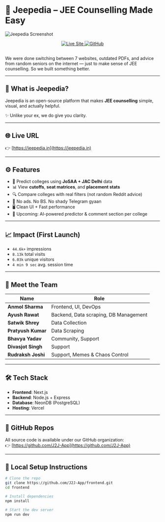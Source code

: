 # 🚀 Jeepedia – JEE Counselling Made Easy

![Jeepedia Screenshot](https://res.cloudinary.com/dqvwf3z2c/image/upload/v1750174048/image1_k9hyeb.jpg)
<br>

<div align="center">

  <a href="https://jeepedia.in">
    <img src="https://img.shields.io/badge/Live%20Demo-jeepedia.in-blue?style=flat-square" alt="Live Site" />
  </a>
  <a href="https://github.com/J2J-App">
    <img src="https://img.shields.io/badge/GitHub-J2J--App-%23121011?style=flat-square&logo=github" alt="GitHub" />
  </a>

</div>
<br>

We were done switching between 7 websites, outdated PDFs, and advice from random seniors on the internet — just to make sense of JEE counselling.
So we built something better.

---

## 🧠 What is Jeepedia?

Jeepedia is an open-source platform that makes **JEE counselling** simple, visual, and actually helpful.

✨ Unlike your ex, we do give you clarity.

---

## 🌐 Live URL

👉 [https://jeepedia.in](https://jeepedia.in)

---

## ⚙️ Features

- 🎯 Predict colleges using **JoSAA + JAC Delhi** data  
- 📊 View **cutoffs**, **seat matrices**, and **placement stats**  
- 🔍 Compare colleges with real filters (not random Reddit advice)  
- 🧼 No ads. No BS. No shady Telegram gyaan  
- 🖥️ Clean UI + Fast performance  
- 🔮 Upcoming: AI-powered predictor & comment section per college

---

## 📈 Impact (First Launch)

- `44.6k+` impressions  
- `8.13k` total visits  
- `6.03k` unique visitors  
- `4 min 9 sec` avg. session time  

---

## 👥 Meet the Team

| Name              | Role                                     |
|-------------------|------------------------------------------|
| **Anmol Sharma**  | Frontend, UI, DevOps                     |
| **Ayush Rawat**   | Backend, Data scraping, DB Management    |
| **Satwik Shrey**  | Data Collection                          |
| **Pratyush Kumar**| Data Scraping                            |
| **Bhavya Yadav**  | Community, Support                       |
| **Divasjot Singh**| Support                                  |
| **Rudraksh Joshi**| Support, Memes & Chaos Control           |

---

## 🛠️ Tech Stack

- **Frontend**: Next.js  
- **Backend**: Node.js + Express  
- **Database**: NeonDB (PostgreSQL)  
- **Hosting**: Vercel  

---

## 📂 GitHub Repos

All source code is available under our GitHub organization:  
👉 [https://github.com/J2J-App](https://github.com/J2J-App)

---

## 🧪 Local Setup Instructions

```bash
# Clone the repo
git clone https://github.com/J2J-App/frontend.git
cd frontend

# Install dependencies
npm install

# Start the dev server
npm run dev
```
